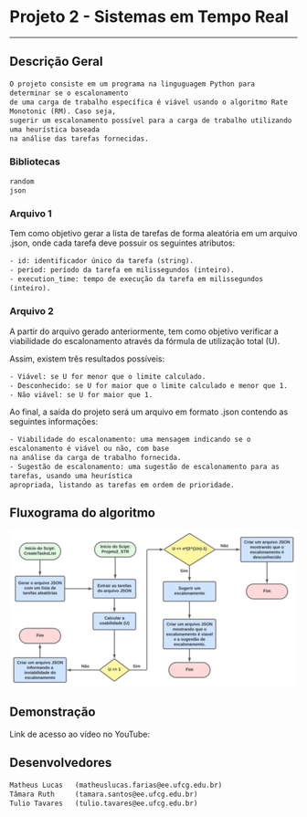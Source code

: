 
# Projeto 2 - Sistemas em Tempo Real

---

## Descrição Geral

    O projeto consiste em um programa na linguguagem Python para determinar se o escalonamento
    de uma carga de trabalho específica é viável usando o algoritmo Rate Monotonic (RM). Caso seja,
    sugerir um escalonamento possível para a carga de trabalho utilizando uma heurística baseada
    na análise das tarefas fornecidas.

### Bibliotecas
    random
    json

### Arquivo 1

Tem como objetivo gerar a lista de tarefas de forma aleatória em um arquivo .json, onde cada tarefa deve
possuir os seguintes atributos: 
    
    - id: identificador único da tarefa (string).
    - period: período da tarefa em milissegundos (inteiro).
    - execution_time: tempo de execução da tarefa em milissegundos (inteiro).

### Arquivo 2

A partir do arquivo gerado anteriormente, tem como objetivo verificar a viabilidade do escalonamento
através da fórmula de utilização total (U).

Assim, existem três resultados possíveis:

    - Viável: se U for menor que o limite calculado.
    - Desconhecido: se U for maior que o limite calculado e menor que 1.
    - Não viável: se U for maior que 1.

Ao final, a saída do projeto será um arquivo em formato .json contendo as seguintes informações:

    - Viabilidade do escalonamento: uma mensagem indicando se o escalonamento é viável ou não, com base
    na análise da carga de trabalho fornecida.
    - Sugestão de escalonamento: uma sugestão de escalonamento para as tarefas, usando uma heurística
    apropriada, listando as tarefas em ordem de prioridade.
## Fluxograma do algoritmo
![Imagem indisponível](Fluxograma.svg)

## Demonstração

Link de acesso ao vídeo no YouTube: 

## Desenvolvedores

    Matheus Lucas   (matheuslucas.farias@ee.ufcg.edu.br)
    Tâmara Ruth     (tamara.santos@ee.ufcg.edu.br)
    Tulio Tavares   (tulio.tavares@ee.ufcg.edu.br)
